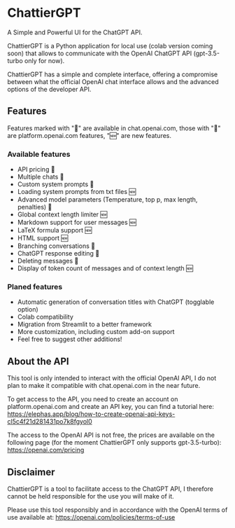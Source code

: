 # ChattierGPT
A Simple and Powerful UI for the ChatGPT API.

ChattierGPT is a Python application for local use (colab version coming soon) that allows to communicate with the OpenAI ChatGPT API (gpt-3.5-turbo only for now).

ChattierGPT has a simple and complete interface, offering a compromise between what the official OpenAI chat interface allows and the advanced options of the developer API.

## Features
Features marked with "💬" are available in chat.openai.com, those with "🤖" are platform.openai.com features, "🆕" are new features.

### Available features

- API pricing 🤖
- Multiple chats 💬
- Custom system prompts 🤖
- Loading system prompts from txt files 🆕
- Advanced model parameters (Temperature, top p, max length, penalties) 🤖
- Global context length limiter 🆕
- Markdown support for user messages 🆕
- LaTeX formula support 🆕
- HTML support 🆕
- Branching conversations 💬
- ChatGPT response editing 🤖
- Deleting messages 🤖
- Display of token count of messages and of context length 🆕

### Planed features

- Automatic generation of conversation titles with ChatGPT (togglable option)
- Colab compatibility
- Migration from Streamlit to a better framework
- More customization, including custom add-on support
- Feel free to suggest other additions!

## About the API

This tool is only intended to interact with the official OpenAI API, I do not plan to make it compatible with chat.openai.com in the near future.

To get access to the API, you need to create an account on platform.openai.com and create an API key, you can find a tutorial here: https://elephas.app/blog/how-to-create-openai-api-keys-cl5c4f21d281431po7k8fgyol0

The access to the OpenAI API is not free, the prices are available on the following page (for the moment ChattierGPT only supports gpt-3.5-turbo): https://openai.com/pricing

## Disclaimer

ChattierGPT is a tool to facilitate access to the ChatGPT API, I therefore cannot be held responsible for the use you will make of it.

Please use this tool responsibly and in accordance with the OpenAI terms of use available at: https://openai.com/policies/terms-of-use

